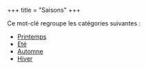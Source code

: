+++
title = "Saisons"
+++

Ce mot-clé regroupe les catégories suivantes :

- [Printemps](/categories/printemps)
- [Eté](/categories/ete)
- [Automne](/categories/automne)
- [Hiver](/categories/hiver)
